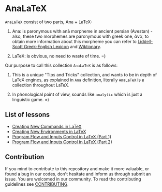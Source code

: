 # AnaLaTeX
`AnaLaTeX` consist of two parts, Ana + LaTeX:
1. Ana: is paronymous with an&#x0101; morpheme in ancient persian (Avestan) - also, these two morphemes are paronymous with greek one, ἀνά, to obtain more information about this morpheme you can refer to [Liddell-Scott Greek-English Lexicon](https://www.perseus.tufts.edu/hopper/text?doc=Perseus:text:1999.04.0057:entry=a\)na/1) and [Wiktionary](https://en.wiktionary.org/wiki/%E1%BC%80%CE%BD%CE%AC).

2. LaTeX: is obvious, no need to waste of time. =)

Our purpose to call this collection `AnaLaTeX` is as follows:
1. This is a unique "Tips and Tricks" collection, and wants to be in depth of LaTeX engines, as explained in `Ana` definition, literally `AnaLaTeX` is a collection throughout LaTeX.

2. In phonological point of view, sounds like `analytic` which is just a linguistic game. =)

## List of lessons
- [Creating New Commands in LaTeX](./src/L1/README.en.md)
- [Creating New Environments in LaTeX](./src/L2/README.en.md)
- [Program Flow and Inputs Control in LaTeX (Part 1)](./src/L3/README.en.md)
- [Program Flow and Inputs Control in LaTeX (Part 2)](./src/L4/README.en.md)

## Contribution
If you mind to contribute to this repository and make it more valuable, or found a bug in our codes, don't hesitate and inform us through submit an issue. You are welcomed in our community. To read the contributing guidelines see [CONTRIBUTING](https://github.com/kntupssa/.github/tree/main/CONTRIBUTING.en.md).
